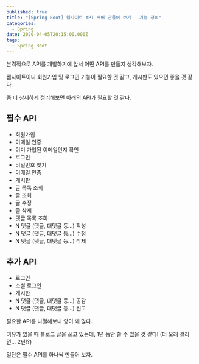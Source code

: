 ```yaml
---
published: true
title: "[Spring Boot] 웹사이트 API 서버 만들어 보기 - 기능 정의"
categories:
  - Spring
date: 2020-04-05T20:15:00.000Z
tags:
  - Spring Boot
---
```


본격적으로 API를 개발하기에 앞서 어떤 API를 만들지 생각해보자.

웹사이트이니 회원가입 및 로그인 기능이 필요할 것 같고, 게시판도 있으면 좋을 것 같다.

좀 더 상세하게 정리해보면 아래의 API가 필요할 것 같다.

## 필수 API

* 회원가입
 * 이메일 인증
  * 이미 가입된 이메일인지 확인
* 로그인
 * 비밀번호 찾기
  * 이메일 인증
* 게시판
 * 글 목록 조회
 * 글 조회
 * 글 수정
 * 글 삭제
 * 댓글 목록 조회
 * N 댓글 (댓글, 대댓글 등…) 작성
 * N 댓글 (댓글, 대댓글 등…) 수정
 * N 댓글 (댓글, 대댓글 등…) 삭제

## 추가 API
* 로그인
 * 소셜 로그인
* 게시판
 * N 댓글 (댓글, 대댓글 등…) 공감
 * N 댓글 (댓글, 대댓글 등…) 신고

필요한 API를 나열해보니 양이 꽤 많다.

여유가 있을 때 블로그 글을 쓰고 있는데, 1년 동안 쓸 수 있을 것 같다! (더 오래 걸리면… 2년!?)

일단은 필수 API를 하나씩 만들어 보자.